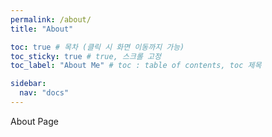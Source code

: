 ```yaml
---
permalink: /about/
title: "About"

toc: true # 목차 (클릭 시 화면 이동까지 가능)
toc_sticky: true # true, 스크롤 고정
toc_label: "About Me" # toc : table of contents, toc 제목

sidebar:
  nav: "docs"
---
```


About Page